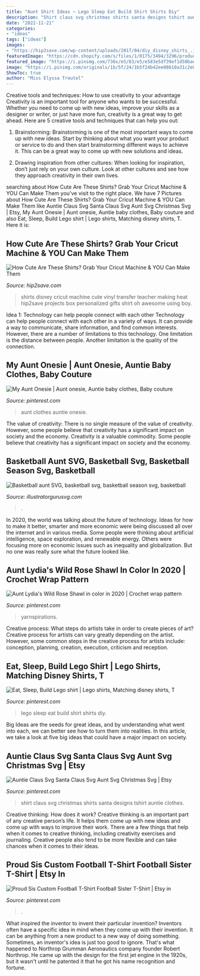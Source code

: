 ```yaml
---
title: "Aunt Shirt Ideas ~ Lego Sleep Eat Build Shirt Shirts Diy"
description: "Shirt claus svg christmas shirts santa designs tshirt auntie clothes"
date: "2022-11-21"
categories:
- "ideas"
tags: ["ideas"]
images:
- "https://hip2save.com/wp-content/uploads/2017/04/diy_disney_shirts_.jpg?w=700&amp;resize=630%2C417&amp;strip=all"
featuredImage: "https://cdn.shopify.com/s/files/1/0175/3494/3296/products/il_fullxfull.1995079580_7yoo_1200x1200.jpg?v=1567436348"
featured_image: "https://i.pinimg.com/736x/e5/83/e5/e583e5df39ef1d50bae776929e140bd3.jpg"
image: "https://i.pinimg.com/originals/1b/5f/24/1b5f24b42ee08610a31c2e07a4c8e89c.jpg"
ShowToc: true
author: "Miss Elyssa Treutel"
---
```



Creative tools and techniques: How to use creativity to your advantage
Creativity is an important tool for anyone who wants to be successful. Whether you need to come up with new ideas, improve your skills as a designer or writer, or just have more fun, creativity is a great way to get ahead. Here are 5 creative tools and techniques that can help you out:
1. Brainstorming: Brainstorming is one of the most important ways to come up with new ideas. Start by thinking about what you want your product or service to do and then start brainstorming different ways to achieve it. This can be a great way to come up with new solutions and ideas.

2. Drawing inspiration from other cultures: When looking for inspiration, don’t just rely on your own culture. Look at other cultures and see how they approach creativity in their own lives.

	

		
searching about How Cute Are These Shirts? Grab Your Cricut Machine &amp; YOU Can Make Them you've visit to the right place. We have 7 Pictures about How Cute Are These Shirts? Grab Your Cricut Machine &amp; YOU Can Make Them like Auntie Claus Svg Santa Claus Svg Aunt Svg Christmas Svg | Etsy, My Aunt Onesie | Aunt onesie, Auntie baby clothes, Baby couture and also Eat, Sleep, Build Lego shirt | Lego shirts, Matching disney shirts, T. Here it is:
		
    
## How Cute Are These Shirts? Grab Your Cricut Machine &amp; YOU Can Make Them

<img loading=lazy src="https://hip2save.com/wp-content/uploads/2017/04/diy_disney_shirts_.jpg?w=700&amp;resize=630%2C417&amp;strip=all" onerror="this.onerror=null;this.src='https://tse3.mm.bing.net/th?id=OIP._IpS7ciFgcE-NMCJHRJnygHaE5&amp;pid=15.1';" alt="How Cute Are These Shirts? Grab Your Cricut Machine &amp; YOU Can Make Them">

_Source: hip2save.com_

>shirts disney cricut machine cute vinyl transfer teacher making heat hip2save projects box personalized gifts shirt oh awesome using boy. 

	

Idea 1: Technology can help people connect with each other
Technology can help people connect with each other in a variety of ways. It can provide a way to communicate, share information, and find common interests. However, there are a number of limitations to this technology. One limitation is the distance between people. Another limitation is the quality of the connection.

    
## My Aunt Onesie | Aunt Onesie, Auntie Baby Clothes, Baby Couture

<img loading=lazy src="https://i.pinimg.com/originals/5e/2c/95/5e2c95ca199cb6de7da98a600c227084.jpg" onerror="this.onerror=null;this.src='https://tse2.mm.bing.net/th?id=OIP.rLhy-JMaHFQB1QMywoMSEAAAAA&amp;pid=15.1';" alt="My Aunt Onesie | Aunt onesie, Auntie baby clothes, Baby couture">

_Source: pinterest.com_

>aunt clothes auntie onesie. 

	

The value of creativity: There is no single measure of the value of creativity. However, some people believe that creativity has a significant impact on society and the economy.
Creativity is a valuable commodity. Some people believe that creativity has a significant impact on society and the economy.

    
## Basketball Aunt SVG, Basketball Svg, Basketball Season Svg, Basketball

<img loading=lazy src="https://cdn.shopify.com/s/files/1/0175/3494/3296/products/il_fullxfull.1995079580_7yoo_1200x1200.jpg?v=1567436348" onerror="this.onerror=null;this.src='https://tse2.mm.bing.net/th?id=OIP.V1vgguwgD2N9wcM9V2-qfgHaE8&amp;pid=15.1';" alt="Basketball aunt SVG, basketball svg, basketball season svg, basketball">

_Source: illustratorgurusvg.com_

>. 

	

In 2020, the world was talking about the future of technology. Ideas for how to make it better, smarter and more economic were being discussed all over the internet and in various media. Some people were thinking about artificial intelligence, space exploration, and renewable energy. Others were focusing more on economic issues such as inequality and globalization. But no one was really sure what the future looked like.

    
## Aunt Lydia&#039;s Wild Rose Shawl In Color In 2020 | Crochet Wrap Pattern

<img loading=lazy src="https://i.pinimg.com/originals/83/a2/65/83a2656ff1cd9f0becca0dea5615f5f4.jpg" onerror="this.onerror=null;this.src='https://tse1.mm.bing.net/th?id=OIP.Is4XZCWqfZGLQM8i_g7OOAHaHa&amp;pid=15.1';" alt="Aunt Lydia&#039;s Wild Rose Shawl in color in 2020 | Crochet wrap pattern">

_Source: pinterest.com_

>yarnspirations. 

	

Creative process: What steps do artists take in order to create pieces of art?
Creative process for artists can vary greatly depending on the artist. However, some common steps in the creative process for artists include: conception, planning, creation, execution, criticism and reception.

    
## Eat, Sleep, Build Lego Shirt | Lego Shirts, Matching Disney Shirts, T

<img loading=lazy src="https://i.pinimg.com/originals/bc/4b/74/bc4b74e29fefc9e86ffc4dc3b0cbf178.jpg" onerror="this.onerror=null;this.src='https://tse1.mm.bing.net/th?id=OIP.GDz2yrdzCaoHhK_MzZeqLgHaJ4&amp;pid=15.1';" alt="Eat, Sleep, Build Lego shirt | Lego shirts, Matching disney shirts, T">

_Source: pinterest.com_

>lego sleep eat build shirt shirts diy. 

	

Big Ideas are the seeds for great ideas, and by understanding what went into each, we can better see how to turn them into realities. In this article, we take a look at five big ideas that could have a major impact on society.

    
## Auntie Claus Svg Santa Claus Svg Aunt Svg Christmas Svg | Etsy

<img loading=lazy src="https://i.pinimg.com/736x/e5/83/e5/e583e5df39ef1d50bae776929e140bd3.jpg" onerror="this.onerror=null;this.src='https://tse4.mm.bing.net/th?id=OIP.mZMf7eczGqrx--pK1bS4sQHaHQ&amp;pid=15.1';" alt="Auntie Claus Svg Santa Claus Svg Aunt Svg Christmas Svg | Etsy">

_Source: pinterest.com_

>shirt claus svg christmas shirts santa designs tshirt auntie clothes. 

	

Creative thinking: How does it work?
Creative thinking is an important part of any creative person’s life. It helps them come up with new ideas and come up with ways to improve their work. There are a few things that help when it comes to creative thinking, including creativity exercises and journaling. Creative people also tend to be more flexible and can take chances when it comes to their ideas.

    
## Proud Sis Custom Football T-Shirt Football Sister T-Shirt | Etsy In

<img loading=lazy src="https://i.pinimg.com/originals/1b/5f/24/1b5f24b42ee08610a31c2e07a4c8e89c.jpg" onerror="this.onerror=null;this.src='https://tse3.mm.bing.net/th?id=OIP.MOFXIP6Z5dvviX9crtSAhAHaHO&amp;pid=15.1';" alt="Proud Sis Custom Football T-Shirt Football Sister T-Shirt | Etsy in">

_Source: pinterest.com_

>. 

	

What inspired the inventor to invent their particular invention?
Inventors often have a specific idea in mind when they come up with their invention. It can be anything from a new product to a new way of doing something. Sometimes, an inventor's idea is just too good to ignore. That's what happened to Northrop Grumman Aeronautics company founder Robert Northrop. He came up with the design for the first jet engine in the 1920s, but it wasn't until he patented it that he got his name recognition and fortune.

